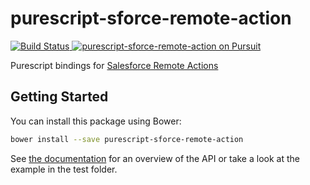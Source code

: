 # purescript-sforce-remote-action

[![Build Status](https://travis-ci.org/Woody88/purescript-sforce-remote-action.svg?branch=master)](https://travis-ci.org/Woody88/purescript-sforce-remote-action)<a href="https://pursuit.purescript.org/packages/purescript-sforce-remote-action">
  <img src="https://pursuit.purescript.org/packages/purescript-sforce-remote-action/badge"
       alt="purescript-sforce-remote-action on Pursuit">
  </img>
</a>

Purescript bindings for [Salesforce Remote Actions](https://developer.salesforce.com/docs/atlas.en-us.pages.meta/pages/pages_js_remoting.htm#!)

## Getting Started

You can install this package using Bower:

```sh
bower install --save purescript-sforce-remote-action
```

See [the documentation](https://pursuit.purescript.org/packages/purescript-sforce-remote-action) for an overview of the API or take a look at the example in the test folder.
